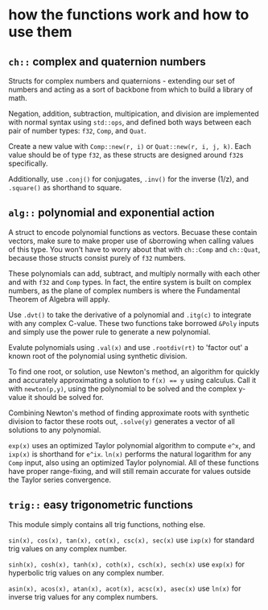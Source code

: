 # **how the functions work and how to use them**

## **`ch::` complex and quaternion numbers**

Structs for complex numbers and quaternions - extending our set of numbers and acting as a sort of backbone from which to build a library of math.

Negation, addition, subtraction, multipication, and division are implemented with normal syntax using `std::ops`, and defined both ways between each pair of number types: `f32`, `Comp`, and `Quat`.

Create a new value with `Comp::new(r, i)` or `Quat::new(r, i, j, k)`. Each value should be of type `f32`, as these structs are designed around `f32`s specifically.

Additionally, use `.conj()` for conjugates, `.inv()` for the inverse (1/z), and `.square()` as shorthand to square.

## **`alg::` polynomial and exponential action**

A struct to encode polynomial functions as vectors. Becuase these contain vectors, make sure to make proper use of `&`borrowing when calling values of this type. You won't have to worry about that with `ch::Comp` and `ch::Quat`, because those structs consist purely of `f32` numbers. 

These polynomials can add, subtract, and multiply normally with each other and with `f32` and `Comp` types. In fact, the entire system is built on complex numbers, as the plane of complex numbers is where the Fundamental Theorem of Algebra will apply.

Use `.dvt()` to take the derivative of a polynomial and `.itg(c)` to integrate with any complex C-value. These two functions take borrowed `&Poly` inputs and simply use the power rule to generate a new polynomial.

Evalute polynomials using `.val(x)` and use `.rootdiv(rt)` to 'factor out' a known root of the polynomial using synthetic division.

To find one root, or solution, use Newton's method, an algorithm for quickly and accurately approximating a solution to `f(x) == y` using calculus. Call it with `newton(p,y)`, using the polynomial to be solved and the complex y-value it should be solved for.

Combining Newton's method of finding approximate roots with synthetic division to factor these roots out, `.solve(y)` generates a vector of all solutions to any polynomial.

`exp(x)` uses an optimized Taylor polynomial algorithm to compute `e^x`, and `ixp(x)` is shorthand for `e^ix`. `ln(x)` performs the natural logarithm for any `Comp` input, also using an optimized Taylor polynomial. All of these functions have proper range-fixing, and will still remain accurate for values outside the Taylor series convergence.

## **`trig::` easy trigonometric functions**

This module simply contains all trig functions, nothing else.

`sin(x), cos(x), tan(x), cot(x), csc(x), sec(x)` use `ixp(x)` for standard trig values on any complex number.

`sinh(x), cosh(x), tanh(x), coth(x), csch(x), sech(x)` use `exp(x)` for hyperbolic trig values on any complex number.

`asin(x), acos(x), atan(x), acot(x), acsc(x), asec(x)` use `ln(x)` for inverse trig values for any complex numbers.